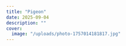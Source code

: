 ```yaml
---
title: "Pigeon"
date: 2025-09-04
description: ""
cover:
  image: "/uploads/photo-1757014181817.jpg"
---
```


